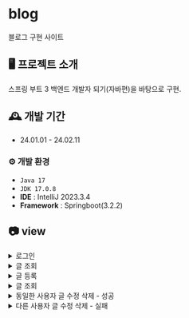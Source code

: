 # blog
블로그 구현 사이트


## 🖥️ 프로젝트 소개
스프링 부트 3 백엔드 개발자 되기(자바편)을 바탕으로 구현.
<br>

## 🕰️ 개발 기간
* 24.01.01 - 24.02.11

### ⚙️ 개발 환경
- `Java 17`
- `JDK 17.0.8`
- **IDE** :  IntelliJ 2023.3.4
- **Framework** : Springboot(3.2.2)
## 📷 view
<details>
<summary>로그인</summary>
<div markdown="1">
![login](https://github.com/pse10307/blog/assets/109071820/df5773d3-a06c-465c-b3fa-4d73c46940ba)
</div>
</details>

<details>
<summary>글 조회</summary>
<div markdown="2">
![articles](https://github.com/pse10307/blog/assets/109071820/9c067929-bf7f-449a-ba8c-9993e84a4914)
</div>
</details>

<details>
<summary>글 등록</summary>
<div markdown="3">
![new-article](https://github.com/pse10307/blog/assets/109071820/0e7d1756-7197-4a9c-9e52-f629c8de8526)
</div>
</details>

<details>
<summary>글 조회</summary>
<div markdown="4">
![articles-조회](https://github.com/pse10307/blog/assets/109071820/ab58fcf9-8348-4fb9-a4e5-a5200cd3dea4)
</div>
</details>

<details>
<summary>동일한 사용자 글 수정 삭제 - 성공</summary>
<div markdown="5">
![articles - 수정 성공](https://github.com/pse10307/blog/assets/109071820/fb1c7903-eaf2-4998-a489-bc547f24f4cc)
![articles - 삭제 성공](https://github.com/pse10307/blog/assets/109071820/9df69745-9ddb-494c-a1be-76ff1dd8123e)
</div>
</details>

<details>
<summary>다른 사용자 글 수정 삭제 - 실패</summary>
<div markdown="6">
![articles-수정실패](https://github.com/pse10307/blog/assets/109071820/ca0a718d-1022-4af5-881c-fdd1774caaec)
![articles-삭제실패](https://github.com/pse10307/blog/assets/109071820/48564e34-bc97-4af0-958b-ce9204847a3f)
</div>
</details>

